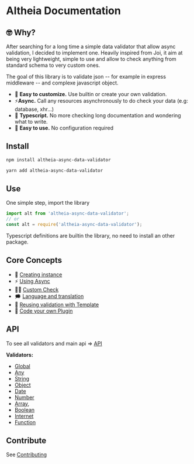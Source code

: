 # Altheia Documentation

## 🤓 Why?

After searching for a long time a simple data validator that allow async validation, I decided to implement one. Heavily inspired from Joi, it aim at being very lightweight, simple to use and allow to check anything from standard schema to very custom ones.

The goal of this library is to validate json -- for example in express middleware -- and complexe javascript object.

- 💅 **Easy to customize.** Use builtin or create your own validation.
- ⚡️**Async.** Call any resources asynchronously to do check your data (e.g: database, xhr...)
- 🤩 **Typescript.** No more checking long documentation and wondering what to write.
- 🧘 **Easy to use.** No configuration required

## Install

```bash
npm install altheia-async-data-validator
```

```sh
yarn add altheia-async-data-validator
```

## Use

One simple step, import the library

```javascript
import alt from 'altheia-async-data-validator';
// or
const alt = require('altheia-async-data-validator');
```

Typescript definitions are builtin the library, no need to install an other package.

## Core Concepts

- 👯‍ [Creating instance](core-concepts.md#-creating-instance)
- ⚡️ [Using Async](core-concepts.md#-using-async)
- 💪🏻 [Custom Check](core-concepts.md#-custom-check)
- 🗯 [Language and translation](core-concepts.md#-language-and-translation)
- 🎨 [Reusing validation with Template](core-concepts.md#-templates)
- 👾 [Code your own Plugin](core-concepts.md#-plugins)

## API

To see all validators and main api => [API](api.md)

**Validators:**

- [Global](api.md#global)
- [Any](api.md#any)
- [String](api.md#string)
- [Object](api.md#object)
- [Date](api.md#date)
- [Number](api.md#number)
- [Array](api.md#array),
- [Boolean](api.md#boolean)
- [Internet](api.md#internet)
- [Function](api.md#function)

## Contribute

See [Contributing](contributing.md)

